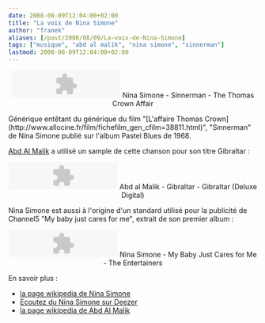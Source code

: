```yaml
---
date: 2008-08-09T12:04:00+02:00
title: "La voix de Nina Simone"
author: "franek"
aliases: [/post/2008/08/09/La-voix-de-Nina-Simone]
tags: ["musique", "abd al malik", "nina simone", "sinnerman"]
lastmod: 2008-08-09T12:04:00+02:00
---
```

<div class="external-media" style="margin: 1em auto; text-align: center;"><object data="http://www.deezer.com/embedded/small-widget-v2.swf?idSong=10080&colorBackground=0x555552&textColor1=0xFFFFFF&colorVolume=0x39D1FD&autoplay=0" height="55" type="application/x-shockwave-flash" width="220"></object>  
Nina Simone - Sinnerman - The Thomas Crown Affair </div>Générique entêtant du générique du film "[L'affaire Thomas Crown](http://www.allocine.fr/film/fichefilm_gen_cfilm=38811.html)", "Sinnerman" de Nina Simone publié sur l'album Pastel Blues de 1968.

[Abd Al Malik](http://fr.wikipedia.org/wiki/Abd_al_Malik_(chanteur)) a utilisé un sample de cette chanson pour son titre Gibraltar :

<div class="external-media" style="margin: 1em auto; text-align: center;"><object data="http://www.deezer.com/embedded/small-widget-v2.swf?idSong=910774&colorBackground=0x555552&textColor1=0xFFFFFF&colorVolume=0x39D1FD&autoplay=0" height="55" type="application/x-shockwave-flash" width="220"></object>  
Abd al Malik - Gibraltar - Gibraltar (Deluxe Digital) </div>Nina Simone est aussi à l'origine d'un standard utilisé pour la publicité de Channel5 "My baby just cares for me", extrait de son premier album :

<div class="external-media" style="margin: 1em auto; text-align: center;"><object data="http://www.deezer.com/embedded/small-widget-v2.swf?idSong=13749&colorBackground=0x555552&textColor1=0xFFFFFF&colorVolume=0x39D1FD&autoplay=0" height="55" type="application/x-shockwave-flash" width="220"></object>  
Nina Simone - My Baby Just Cares for Me - The Entertainers </div>En savoir plus :

- [la page wikipedia de Nina Simone](http://fr.wikipedia.org/wiki/Nina_Simone)
- [Ecoutez du Nina Simone sur Deezer](http://www.deezer.com/#music/result/all/nina%20simone)
- [la page wikipedia de Abd Al Malik](https://franek.chicour.net/post/2008/08/09/)
